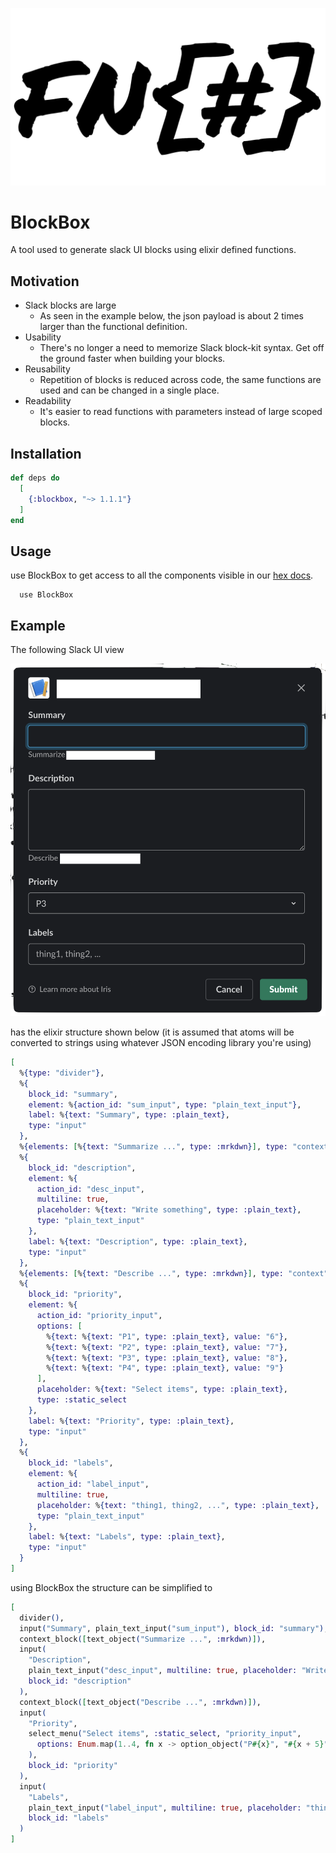 <!-- ![alt example block creation](https://raw.githubusercontent.com/azohra/BlockBox/master/images/shit_bricks.png) -->

<p align="center">
  <img src="images/stroke_shit_bricks.png" width="600" alt="logo">
</p>


# BlockBox

A tool used to generate slack UI blocks using elixir defined functions.

## Motivation

* Slack blocks are large
  - As seen in the example below, the json payload is about 2 times larger than the functional definition.
* Usability
  - There's no longer a need to memorize Slack block-kit syntax. Get off the ground faster when building your blocks.
* Reusability
  - Repetition of blocks is reduced across code, the same functions are used and can be changed in a single place.
* Readability
  - It's easier to read functions with parameters instead of large scoped blocks.

## Installation

```elixir
def deps do
  [
    {:blockbox, "~> 1.1.1"}
  ]
end
```

## Usage
use BlockBox to get access to all the components visible in our [hex docs](https://hex.pm/packages/blockbox).
```
  use BlockBox
```

## Example

The following Slack UI view

<!-- ![alt example block creation](https://raw.githubusercontent.com/azohra/BlockBox/master/images/demo.png) -->
<img src="images/demo.png" width="600" alt="example view">

has the elixir structure shown below (it is assumed that atoms will be converted to strings using whatever JSON encoding library you're using)

```elixir
[
  %{type: "divider"},
  %{
    block_id: "summary",
    element: %{action_id: "sum_input", type: "plain_text_input"},
    label: %{text: "Summary", type: :plain_text},
    type: "input"
  },
  %{elements: [%{text: "Summarize ...", type: :mrkdwn}], type: "context"},
  %{
    block_id: "description",
    element: %{
      action_id: "desc_input",
      multiline: true,
      placeholder: %{text: "Write something", type: :plain_text},
      type: "plain_text_input"
    },
    label: %{text: "Description", type: :plain_text},
    type: "input"
  },
  %{elements: [%{text: "Describe ...", type: :mrkdwn}], type: "context"},
  %{
    block_id: "priority",
    element: %{
      action_id: "priority_input",
      options: [
        %{text: %{text: "P1", type: :plain_text}, value: "6"},
        %{text: %{text: "P2", type: :plain_text}, value: "7"},
        %{text: %{text: "P3", type: :plain_text}, value: "8"},
        %{text: %{text: "P4", type: :plain_text}, value: "9"}
      ],
      placeholder: %{text: "Select items", type: :plain_text},
      type: :static_select
    },
    label: %{text: "Priority", type: :plain_text},
    type: "input"
  },
  %{
    block_id: "labels",
    element: %{
      action_id: "label_input",
      multiline: true,
      placeholder: %{text: "thing1, thing2, ...", type: :plain_text},
      type: "plain_text_input"
    },
    label: %{text: "Labels", type: :plain_text},
    type: "input"
  }
]
```

using BlockBox the structure can be simplified to 

```elixir
[
  divider(),
  input("Summary", plain_text_input("sum_input"), block_id: "summary"),
  context_block([text_object("Summarize ...", :mrkdwn)]),
  input(
    "Description",
    plain_text_input("desc_input", multiline: true, placeholder: "Write something"),
    block_id: "description"
  ),
  context_block([text_object("Describe ...", :mrkdwn)]),
  input(
    "Priority",
    select_menu("Select items", :static_select, "priority_input",
      options: Enum.map(1..4, fn x -> option_object("P#{x}", "#{x + 5}") end)
    ),
    block_id: "priority"
  ),
  input(
    "Labels",
    plain_text_input("label_input", multiline: true, placeholder: "thing1, thing2, ..."),
    block_id: "labels"
  )
]
```
